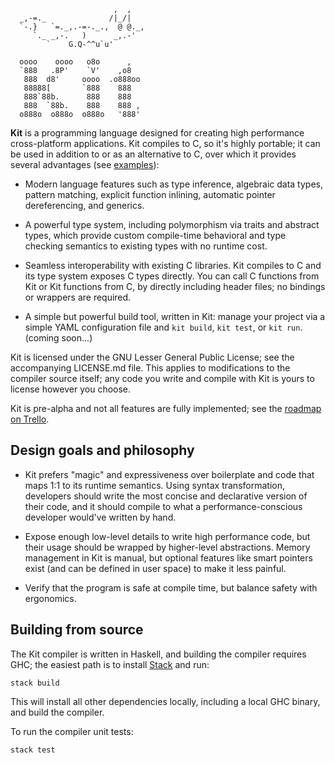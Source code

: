 ```ascii
                       ,  ,
  _,-=._              /|_/|
  `-.}   `=._,.-=-._.,  @ @._,
     `._ _,-.   )      _,.-'
        `    G.Q-^^u`u'

  oooo    oooo   o8o      ,
  `888   .8P'    `V'    ,o8
   888  d8'     oooo  .o888oo
   88888[       `888    888
   888`88b.      888    888
   888  `88b.    888    888 ,
  o888o  o888o  o888o   '888'
```

**Kit** is a programming language designed for creating high performance cross-platform applications. Kit compiles to C, so it's highly portable; it can be used in addition to or as an alternative to C, over which it provides several advantages (see [examples](https://github.com/kitlang/kit/blob/master/EXAMPLES.md)):

* Modern language features such as type inference, algebraic data types, pattern matching, explicit function inlining, automatic pointer dereferencing, and generics.

* A powerful type system, including polymorphism via traits and abstract types, which provide custom compile-time behavioral and type checking semantics to existing types with no runtime cost.

* Seamless interoperability with existing C libraries. Kit compiles to C and its type system exposes C types directly. You can call C functions from Kit or Kit functions from C, by directly including header files; no bindings or wrappers are required.

* A simple but powerful build tool, written in Kit: manage your project via a simple YAML configuration file and `kit build`, `kit test`, or `kit run`. (coming soon...)

Kit is licensed under the GNU Lesser General Public License; see the accompanying LICENSE.md file. This applies to modifications to the compiler source itself; any code you write and compile with Kit is yours to license however you choose.

Kit is pre-alpha and not all features are fully implemented; see the [roadmap on Trello](https://trello.com/b/Bn9H0fzk/kit).


Design goals and philosophy
---------------------------

- Kit prefers "magic" and expressiveness over boilerplate and code that maps 1:1 to its runtime semantics. Using syntax transformation, developers should write the most concise and declarative version of their code, and it should compile to what a performance-conscious developer would've written by hand.

- Expose enough low-level details to write high performance code, but their usage should be wrapped by higher-level abstractions. Memory management in Kit is manual, but optional features like smart pointers exist (and can be defined in user space) to make it less painful.

- Verify that the program is safe at compile time, but balance safety with ergonomics.


Building from source
--------------------

The Kit compiler is written in Haskell, and building the compiler requires GHC; the easiest path is to install [Stack](https://docs.haskellstack.org/en/stable/README/) and run:

    stack build

This will install all other dependencies locally, including a local GHC binary, and build the compiler.

To run the compiler unit tests:

    stack test
